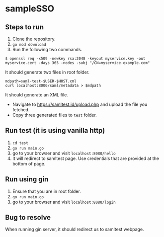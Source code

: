 # sampleSSO


## Steps to run
1. Clone the repository. 
2. `go mod download`
3. Run the following two commands.
```
$ openssl req -x509 -newkey rsa:2048 -keyout myservice.key -out myservice.cert -days 365 -nodes -subj "/CN=myservice.example.com"
```
It should generate two files in root folder.

```
mdpath=saml-test-$USER-$HOST.xml
curl localhost:8000/saml/metadata > $mdpath
```
It should generate an XML file. 
- Navigate to https://samltest.id/upload.php and upload the file you fetched. 
- Copy three generated files to `test` folder.

## Run test (it is using vanilla http)
1. `cd test`
2. `go run main.go`
3. go to your browser and visit `localhost:8080/hello`
4. It will redirect to samltest page. Use credentials that are provided at the bottom of page.

## Run using gin
1. Ensure that you are in root folder.
2. `go run main.go`
3. go to your browser and visit `localhost:8080/login`

## Bug to resolve
When running gin server, it should redirect us to samltest webpage.
